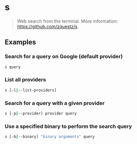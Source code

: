 # s

> Web search from the terminal. More information: <https://github.com/zquestz/s>.

## Examples

### Search for a query on Google (default provider)

```bash
s query
```

### List all providers

```bash
s [-l|--list-providers]
```

### Search for a query with a given provider

```bash
s [-p|--provider] provider query
```

### Use a specified binary to perform the search query

```bash
s [-b|--binary] "binary arguments" query
```
